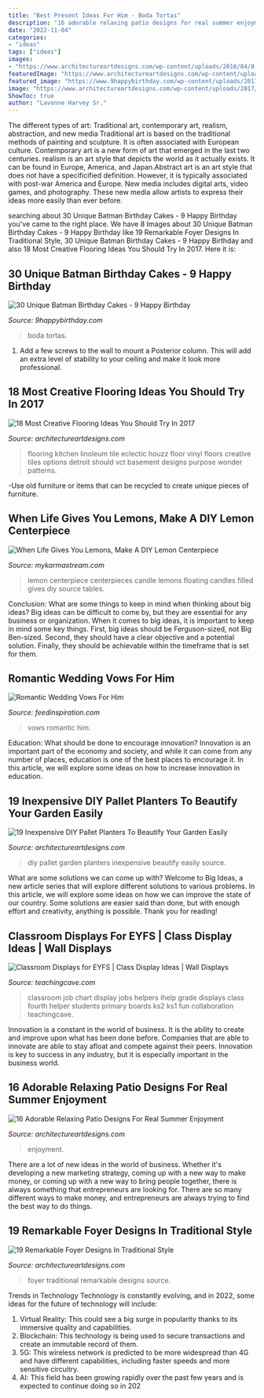 ```yaml
---
title: "Best Present Ideas For Him - Boda Tortas"
description: "16 adorable relaxing patio designs for real summer enjoyment"
date: "2022-11-04"
categories:
- "ideas"
tags: ["ideas"]
images:
- "https://www.architectureartdesigns.com/wp-content/uploads/2016/04/8-52.jpg"
featuredImage: "https://www.architectureartdesigns.com/wp-content/uploads/2016/03/7-35.jpg"
featured_image: "https://www.9happybirthday.com/wp-content/uploads/2017/08/Cute-batman-cakes.jpg"
image: "https://www.architectureartdesigns.com/wp-content/uploads/2017/02/4-2-630x473.jpg"
ShowToc: true
author: "Lavonne Harvey Sr."
---
```



The different types of art: Traditional art, contemporary art, realism, abstraction, and new media
Traditional art is based on the traditional methods of painting and sculpture. It is often associated with European culture. Contemporary art is a new form of art that emerged in the last two centuries. realism is an art style that depicts the world as it actually exists. It can be found in Europe, America, and Japan.Abstract art is an art style that does not have a specificified definition. However, it is typically associated with post-war America and Europe. New media includes digital arts, video games, and photography. These new media allow artists to express their ideas more easily than ever before.

	

		
searching about 30 Unique Batman Birthday Cakes - 9 Happy Birthday you've came to the right place. We have 8 Images about 30 Unique Batman Birthday Cakes - 9 Happy Birthday like 19 Remarkable Foyer Designs In Traditional Style, 30 Unique Batman Birthday Cakes - 9 Happy Birthday and also 18 Most Creative Flooring Ideas You Should Try In 2017. Here it is:
		
    
## 30 Unique Batman Birthday Cakes - 9 Happy Birthday

<img loading=lazy src="https://www.9happybirthday.com/wp-content/uploads/2017/08/Cute-batman-cakes.jpg" onerror="this.onerror=null;this.src='https://tse1.mm.bing.net/th?id=OIP.si0FrMp6jJfqv-sU29LSOgHaLL&amp;pid=15.1';" alt="30 Unique Batman Birthday Cakes - 9 Happy Birthday">

_Source: 9happybirthday.com_

>boda tortas. 

	

1. Add a few screws to the wall to mount a Posterior column. This will add an extra level of stability to your ceiling and make it look more professional.

    
## 18 Most Creative Flooring Ideas You Should Try In 2017

<img loading=lazy src="https://www.architectureartdesigns.com/wp-content/uploads/2017/02/4-2-630x473.jpg" onerror="this.onerror=null;this.src='https://tse3.mm.bing.net/th?id=OIP.0ejuUDurQR_f14HENCzH9QHaFj&amp;pid=15.1';" alt="18 Most Creative Flooring Ideas You Should Try In 2017">

_Source: architectureartdesigns.com_

>flooring kitchen linoleum tile eclectic houzz floor vinyl floors creative tiles options detroit should vct basement designs purpose wonder patterns. 

	

-Use old furniture or items that can be recycled to create unique pieces of furniture.

    
## When Life Gives You Lemons, Make A DIY Lemon Centerpiece

<img loading=lazy src="https://mykarmastream.com/wp-content/uploads/2017/05/lemon-centerpiece-3-1.jpg" onerror="this.onerror=null;this.src='https://tse2.mm.bing.net/th?id=OIP.b-2OIbnEctVIxeQ9nUehkwHaLG&amp;pid=15.1';" alt="When Life Gives You Lemons, Make A DIY Lemon Centerpiece">

_Source: mykarmastream.com_

>lemon centerpiece centerpieces candle lemons floating candles filled gives diy source tables. 

	

Conclusion: What are some things to keep in mind when thinking about big ideas?
Big ideas can be difficult to come by, but they are essential for any business or organization. When it comes to big ideas, it is important to keep in mind some key things. First, big ideas should be Ferguson-sized, not Big Ben-sized. Second, they should have a clear objective and a potential solution. Finally, they should be achievable within the timeframe that is set for them.

    
## Romantic Wedding Vows For Him

<img loading=lazy src="http://feedinspiration.com/wp-content/uploads/2015/06/The-Vows.jpg" onerror="this.onerror=null;this.src='https://tse3.mm.bing.net/th?id=OIP.IDV3awTsPqo0eBHUAB3sAgHaKS&amp;pid=15.1';" alt="Romantic Wedding Vows For Him">

_Source: feedinspiration.com_

>vows romantic him. 

	

Education: What should be done to encourage innovation?
Innovation is an important part of the economy and society, and while it can come from any number of places, education is one of the best places to encourage it. In this article, we will explore some ideas on how to increase innovation in education.

    
## 19 Inexpensive DIY Pallet Planters To Beautify Your Garden Easily

<img loading=lazy src="https://www.architectureartdesigns.com/wp-content/uploads/2016/04/8-52.jpg" onerror="this.onerror=null;this.src='https://tse2.mm.bing.net/th?id=OIP.dPntVH6vfJxgTF8UNQB7EQHaLH&amp;pid=15.1';" alt="19 Inexpensive DIY Pallet Planters To Beautify Your Garden Easily">

_Source: architectureartdesigns.com_

>diy pallet garden planters inexpensive beautify easily source. 

	

What are some solutions we can come up with?
Welcome to Big Ideas, a new article series that will explore different solutions to various problems. In this article, we will explore some ideas on how we can improve the state of our country. Some solutions are easier said than done, but with enough effort and creativity, anything is possible. Thank you for reading!

    
## Classroom Displays For EYFS | Class Display Ideas | Wall Displays

<img loading=lazy src="https://www.teachingcave.com/wp-content/uploads/2013/10/ihelp1.jpg" onerror="this.onerror=null;this.src='https://tse3.mm.bing.net/th?id=OIP.jz-K9hgKZfxAyzBIi7K_ZQHaJ3&amp;pid=15.1';" alt="Classroom Displays for EYFS | Class Display Ideas | Wall Displays">

_Source: teachingcave.com_

>classroom job chart display jobs helpers ihelp grade displays class fourth helper students primary boards ks2 ks1 fun collaboration teachingcave. 

	

Innovation is a constant in the world of business. It is the ability to create and improve upon what has been done before. Companies that are able to innovate are able to stay afloat and compete against their peers. Innovation is key to success in any industry, but it is especially important in the business world.

    
## 16 Adorable Relaxing Patio Designs For Real Summer Enjoyment

<img loading=lazy src="https://www.architectureartdesigns.com/wp-content/uploads/2015/06/1329-1024x668.jpg" onerror="this.onerror=null;this.src='https://tse4.mm.bing.net/th?id=OIP.w-YheVsE7MhG2DnE9wJR8AHaE1&amp;pid=15.1';" alt="16 Adorable Relaxing Patio Designs For Real Summer Enjoyment">

_Source: architectureartdesigns.com_

>enjoyment. 

	

There are a lot of new ideas in the world of business. Whether it's developing a new marketing strategy, coming up with a new way to make money, or coming up with a new way to bring people together, there is always something that entrepreneurs are looking for. There are so many different ways to make money, and entrepreneurs are always trying to find the best way to do things.

    
## 19 Remarkable Foyer Designs In Traditional Style

<img loading=lazy src="https://www.architectureartdesigns.com/wp-content/uploads/2016/03/7-35.jpg" onerror="this.onerror=null;this.src='https://tse3.mm.bing.net/th?id=OIP.E2w9k1vH4qc5jlh5XqQGFQAAAA&amp;pid=15.1';" alt="19 Remarkable Foyer Designs In Traditional Style">

_Source: architectureartdesigns.com_

>foyer traditional remarkable designs source. 

	

Trends in Technology
Technology is constantly evolving, and in 2022, some ideas for the future of technology will include: 
1. Virtual Reality: This could see a big surge in popularity thanks to its immersive quality and capabilities. 
2. Blockchain: This technology is being used to secure transactions and create an immutable record of them. 
3. 5G: This wireless network is predicted to be more widespread than 4G and have different capabilities, including faster speeds and more sensitive circuitry. 
4. AI: This field has been growing rapidly over the past few years and is expected to continue doing so in 202
